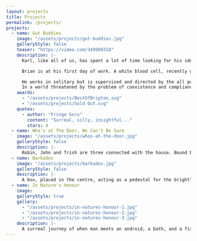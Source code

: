 ```yaml
---
layout: projects
title: Projects
permalink: /projects/
projects:
  - name: Gut Buddies
    image: "/assets/projects/gut-buddies.jpg"
    galleryStyle: false
    teaser: "https://vimeo.com/349909318"
    description: |-
      Karl, like all of us, has spent a lot of time looking for his ideal habitat, where he could live in peace. He finally found it in a corner of the world where he can survive undisturbed... at least until today.

      Brian is at his first day of work. A white blood cell, recently graduated from the “Loving International School of Parasite Annihilation”. A faithful servant to the body and a small curious creature with a generous heart.

      He works in solitary but is supervised and directed by the all powerful brain, who manifests itself in the appearance of a telephone.
      In a world threatened by the problem of coexistence and compliance, is it still possible to be “Gut Buddies”?
    awards:
      - "/assets/projects/BestOfBrigton.svg"
      - "/assets/projects/Sold Out.svg"
    quotes:
      - author: "Fringe Guru"
        content: "Surreal, silly, insightful..."
        stars: 4
  - name: Who's at The Door, We Can't Be Sure
    image: "/assets/projects/whos-at-the-door.jpg"
    galleryStyle: false
    description: |-
      Robin, John and Trish are three connected with the house. Bound by routine, these domestic comrades are pulled through a frustrated sense of time waiting for ‘Adam’ to come home. The three are mischievous companions facing the dangers of the outside world coming in. It is a tale of the hopeful doubt of whether they exist or not.
  - name: Barbados
    image: "/assets/projects/barbados.jpg"
    galleryStyle: false
    description: |-
      A box, placed in the centre, acting as a pedestal for the brightly lit cookie. It is an empty space, apart from Jonny and Robert, one following the other, and both showing “rattish” behaviour. They are arguing about their differences, and frustrated by their dependencies. They appear to be lost, moving forwards, as invisible forces disrupt their journey. It is a story of conformity, brotherhood, desperation and manipulation.
  - name: In Nature's Honour
    image:
    galleryStyle: true
    gallery:
      - "/assets/projects/in-natures-honour-1.jpg"
      - "/assets/projects/in-natures-honour-2.jpg"
      - "/assets/projects/in-natures-honour-3.jpg"
    description: |-
      A surreal journey of when man meets an android, a bath, and a fish. Through a simple effort to honour the natural world, his reality begins to warp as if his attempt to pay tribute backfires.
---
```

